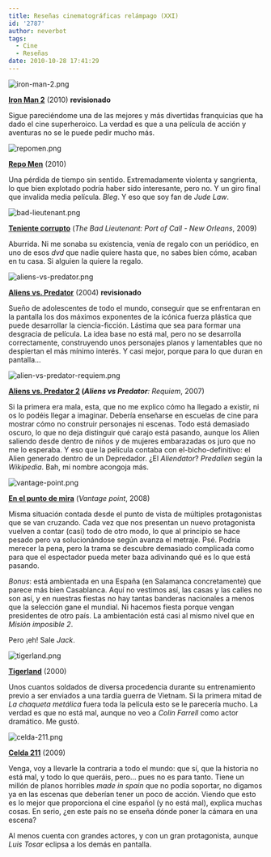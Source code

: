 ```yaml
---
title: Reseñas cinematográficas relámpago (XXI)
id: '2787'
author: neverbot
tags:
  - Cine
  - Reseñas
date: 2010-10-28 17:41:29
---
```


![iron-man-2.png](./iron-man-2.png)

**[Iron Man 2](http://www.imdb.com/title/tt1228705/)** (2010) **revisionado**  

Sigue pareciéndome una de las mejores y más divertidas franquicias que ha dado el cine superheroico. La verdad es que a una película de acción y aventuras no se le puede pedir mucho más.

![repomen.png](./repomen.png)

**[Repo Men](http://www.imdb.com/title/tt1053424/)** (2010)

Una pérdida de tiempo sin sentido. Extremadamente violenta y sangrienta, lo que bien explotado podría haber sido interesante, pero no. Y un giro final que invalida media película. _Bleg_. Y eso que soy fan de _Jude Law_.

![bad-lieutenant.png](./bad-lieutenant.png)

**[Teniente corrupto](http://www.imdb.com/title/tt1095217/)** (_The Bad Lieutenant: Port of Call - New Orleans_, 2009)

Aburrida. Ni me sonaba su existencia, venía de regalo con un periódico, en uno de esos _dvd_ que nadie quiere hasta que, no sabes bien cómo, acaban en tu casa. Si alguien la quiere la regalo.

![aliens-vs-predator.png](./aliens-vs-predator.png)

**[Aliens vs. Predator](http://www.imdb.com/title/tt0370263/)** (2004) **revisionado**

Sueño de adolescentes de todo el mundo, conseguir que se enfrentaran en la pantalla los dos máximos exponentes de la icónica fuerza plástica que puede desarrollar la ciencia-ficción. Lástima que sea para formar una desgracia de película. La idea base no está mal, pero no se desarrolla correctamente, construyendo unos personajes planos y lamentables que no despiertan el más mínimo interés. Y casi mejor, porque para lo que duran en pantalla...

![alien-vs-predator-requiem.png](./alien-vs-predator-requiem.png)

**[Aliens vs. Predator 2](http://www.imdb.com/title/tt0758730/) (_Aliens vs Predator_**_: Requiem_, 2007)

Si la primera era mala, esta, que no me explico cómo ha llegado a existir, ni os lo podéis llegar a imaginar. Debería enseñarse en escuelas de cine para mostrar cómo no construir personajes ni escenas. Todo está demasiado oscuro, lo que no deja distinguir qué carajo está pasando, aunque los Alien saliendo desde dentro de niños y de mujeres embarazadas os juro que no me lo esperaba. Y eso que la película contaba con el-bicho-definitivo: el Alien generado dentro de un Depredador. ¿El _Aliendator_? _Predalien_ según la _Wikipedia_. Bah, mi nombre acongoja más.

![vantage-point.png](./vantage-point.png)  

**[En el punto de mira](http://www.imdb.com/title/tt0443274/)** (_Vantage point_, 2008)

Misma situación contada desde el punto de vista de múltiples protagonistas que se van cruzando. Cada vez que nos presentan un nuevo protagonista vuelven a contar (casi) todo de otro modo, lo que al principio se hace pesado pero va solucionándose según avanza el metraje. Psé. Podría merecer la pena, pero la trama se descubre demasiado complicada como para que el espectador pueda meter baza adivinando qué es lo que está pasando.

_Bonus_: está ambientada en una España (en Salamanca concretamente) que parece más bien Casablanca. Aquí no vestimos así, las casas y las calles no son así, y en nuestras fiestas no hay tantas banderas nacionales a menos que la selección gane el mundial. Ni hacemos fiesta porque vengan presidentes de otro país. La ambientación está casi al mismo nivel que en _Misión imposible 2_.

Pero ¡eh! Sale _Jack_.

![tigerland.png](./tigerland.png)

**[Tigerland](http://www.imdb.com/title/tt0170691/)** (2000)

Unos cuantos soldados de diversa procedencia durante su entrenamiento previo a ser enviados a una tardía guerra de Vietnam. Si la primera mitad de _La chaqueta metálica_ fuera toda la película esto se le parecería mucho. La verdad es que no está mal, aunque no veo a _Colin Farrell_ como actor dramático. Me gustó.

![celda-211.png](./celda-211.png)

**[Celda 211](http://www.imdb.com/title/tt1242422/)** (2009)

Venga, voy a llevarle la contraria a todo el mundo: que sí, que la historia no está mal, y todo lo que queráis, pero... pues no es para tanto. Tiene un millón de planos horribles _made in spain_ que no podía soportar, no digamos ya en las escenas que deberían tener un poco de acción. Viendo que esto es lo mejor que proporciona el cine español (y no está mal), explica muchas cosas. En serio, ¿en este país no se enseña dónde poner la cámara en una escena?

Al menos cuenta con grandes actores, y con un gran protagonista, aunque _Luis Tosar_ eclipsa a los demás en pantalla.